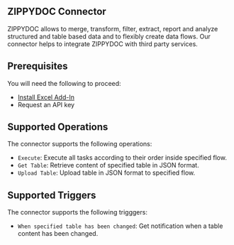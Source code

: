 ## ZIPPYDOC Connector
ZIPPYDOC allows to merge, transform, filter, extract, report and analyze structured and table based data and to flexibly create data flows. Our connector helps to integrate ZIPPYDOC with third party services.


## Prerequisites
You will need the following to proceed:
* [Install Excel Add-In](https://appsource.microsoft.com/en-in/product/office/WA200003023)
* Request an API key 

## Supported Operations
The connector supports the following operations:
* `Execute`: Execute all tasks according to their order inside specified flow.
* `Get Table`: Retrieve content of specified table in JSON format.
* `Upload Table`: Upload table in JSON format to specified flow.

## Supported Triggers
The connector supports the following trigggers:
* `When specified table has been changed`: Get notification when a table content has been changed.